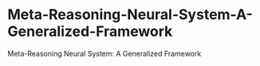 # Meta-Reasoning-Neural-System-A-Generalized-Framework
Meta-Reasoning Neural System: A Generalized Framework
